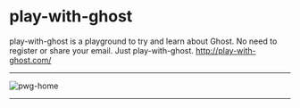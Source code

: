 # play-with-ghost
play-with-ghost is a playground to try and learn about Ghost. No need to register or share your email. Just play-with-ghost. http://play-with-ghost.com/

---

![pwg-home](https://user-images.githubusercontent.com/6694151/28720450-3537fdfe-737b-11e7-901e-9a6315c8cca6.jpeg)

---
